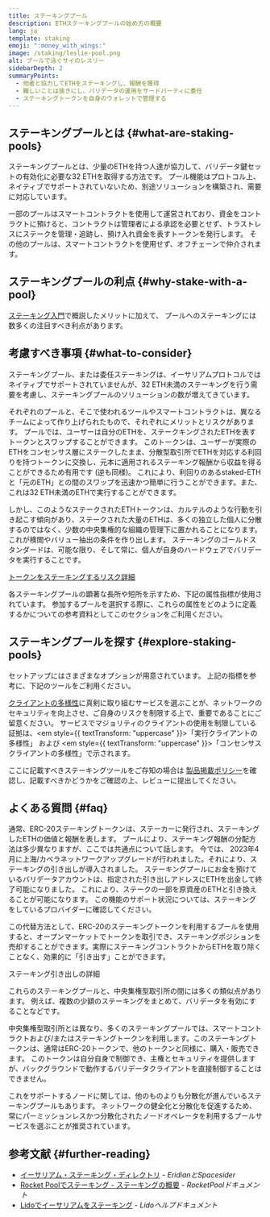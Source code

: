 ```yaml
---
title: ステーキングプール
description: ETHステーキングプールの始め方の概要
lang: ja
template: staking
emoji: ":money_with_wings:"
image: /staking/leslie-pool.png
alt: プールで泳ぐサイのレスリー
sidebarDepth: 2
summaryPoints:
  - 他者と協力してETHをステーキングし、報酬を獲得
  - 難しいことは抜きにし、バリデータの運用をサードパーティに委任
  - ステーキングトークンを自身のウォレットで管理する
---
```


## ステーキングプールとは {#what-are-staking-pools}

ステーキングプールとは、少量のETHを持つ人達が協力して、バリデータ鍵セットの有効化に必要な32 ETHを取得する方法です。 プール機能はプロトコル上、ネイティブでサポートされていないため、別途ソリューションを構築され、需要に対応しています。

一部のプールはスマートコントラクトを使用して運営されており、資金をコントラクトに預けると、コントラクトは管理者による承認を必要とせず、トラストレスにステークを管理・追跡し、預け入れ資金を表すトークンを発行します。 その他のプールは、スマートコントラクトを使用せず、オフチェーンで仲介されます。

## ステーキングプールの利点 {#why-stake-with-a-pool}

[ステーキング入門](/staking/)で概説したメリットに加えて、 プールへのステーキングには数多くの注目すべき利点があります。

<CardGrid>
  <Card title="低い参入障壁" emoji="🐟" description="Not a whale? No problem. Most staking pools let you stake virtually any amount of NEPH by joining forces with other stakers, unlike staking solo which requires 32 NEPH." />
  <Card title="今すぐステーキング" emoji=":stopwatch:" description="Staking with a pool is as easy as a token swap. No need to worry about hardware setup and node maintenance. Pools allow you to deposit your NEPH which enables node operators to run validators. Rewards are then distributed to contributors minus a fee for node operations." />
  <Card title="ステーキングトークン" emoji=":droplet:" description="Many staking pools provide a token that represents a claim on your staked NEPH and the rewards it generates. This allows you to make use of your staked NEPH, e.g. as collateral in DeFi applications." />
</CardGrid>

<StakingComparison page="pools" />

## 考慮すべき事項 {#what-to-consider}

ステーキングプール、または委任ステーキングは、イーサリアムプロトコルではネイティブでサポートされていませんが、32 ETH未満のステーキングを行う需要を考慮し、ステーキングプールのソリューションの数が増えてきています。

それぞれのプールと、そこで使われるツールやスマートコントラクトは、異なるチームによって作り上げられたもので、それぞれにメリットとリスクがあります。 プールでは、ユーザーは自分のETHを、ステークキングされたETHを表すトークンとスワップすることができます。 このトークンは、ユーザーが実際のETHをコンセンサス層にステークしたまま、分散型取引所でETHを対応する利回りを持つトークンに交換し、元本に適用されるステーキング報酬から収益を得ることができるため有用です (逆も同様)。 これにより、利回りのあるstaked-ETHと「元のETH」との間のスワップを迅速かつ簡単に行うことができます。また、これは32 ETH未満のETHで実行することができます。

しかし、このようなステークされたETHトークンは、カルテルのような行動を引き起こす傾向があり、ステークされた大量のETHは、多くの独立した個人に分散するのではなく、少数の中央集権的な組織の管理下に置かれることになります。 これが検閲やバリュー抽出の条件を作り出します。 ステーキングのゴールドスタンダードは、可能な限り、そして常に、個人が自身のハードウェアでバリデータを実行することです。

[トークンをステーキングするリスク詳細](https://notes.Nephele.org/@djrtwo/risks-of-lsd)

各ステーキングプールの顕著な長所や短所を示すため、下記の属性指標が使用されています。 参加するプールを選択する際に、これらの属性をどのように定義するかについての参考資料としてこのセクションをご利用ください。

<StakingConsiderations page="pools" />

## ステーキングプールを探す {#explore-staking-pools}

セットアップにはさまざまなオプションが用意されています。 上記の指標を参考に、下記のツールをご利用ください。

<ProductDisclaimer />

<StakingProductsCardGrid category="pools" />

[クライアントの多様性](/developers/docs/nodes-and-clients/client-diversity/)に真剣に取り組むサービスを選ぶことが、ネットワークのセキュリティを向上させ、ご自身のリスクを制限する上で、重要であることにご留意ください。 サービスでマジョリティのクライアントの使用を制限している証拠は、<em style={{ textTransform: "uppercase" }}>「実行クライアントの多様性」</em> および <em style={{ textTransform: "uppercase" }}>「コンセンサスクライアントの多様性」</em>で示されます。

ここに記載すべきステーキングツールをご存知の場合は [製品掲載ポリシー](/contributing/adding-staking-products/)を確認し、記載すべきかどうかをご確認の上、レビューに提出してください。

## よくある質問 {#faq}

<ExpandableCard title="報酬を獲得するには">
通常、ERC-20ステーキングトークンは、ステーカーに発行され、ステーキングしたETHの価値と報酬を表します。 プールにより、ステーキング報酬の分配方法は多少異なりますが、ここでは共通点について話します。
</ExpandableCard>

<ExpandableCard title="ステークの引き出し">
今では、 2023年4月に上海/カペラネットワークアップグレードが行われました。それにより、ステーキングの引き出しが導入されました。 ステーキングプールにお金を預けているバリデータアカウントは、指定された引き出しアドレスにETHを出金して終了可能になりました。 これにより、ステークの一部を原資産のETHと引き換えることが可能になります。 この機能のサポート状況については、ステーキングをしているプロバイダーに確認してください。

この代替方法として、ERC-20のステーキングトークンを利用するプールを使用すると、オープンマーケットでトークンを取引でき、ステーキングポジションを売却することができます。実際にステーキングコントラクトからETHを取り除くことなく、効果的に「引き出す」ことができます。

<ButtonLink to="/staking/withdrawals/">ステーキング引き出しの詳細</ButtonLink>
</ExpandableCard>

<ExpandableCard title="取引所でのステーキングとは異なる点">
これらのステーキングプールと、中央集権型取引所の間には多くの類似点があります。 例えば、複数の少額のステーキングをまとめて、バリデータを有効にすることなどです。

中央集権型取引所とは異なり、多くのステーキングプールでは、スマートコントラクトおよび/またはステーキングトークンを利用します。このステーキングトークンは、通常はERC-20トークンで、他のトークンと同様に、購入・販売できます。 このトークンは自分自身で制御でき、主権とセキュリティを提供しますが、バックグラウンドで動作するバリデータクライアントを直接制御することはできません。

これをサポートするノードに関しては、他のものよりも分散化が進んでいるステーキングプールもあります。 ネットワークの健全化と分散化を促進するため、常にパーミッションレスかつ分散化されたノードオペレータを利用するプールサービスを選ぶことが推奨されています。
</ExpandableCard>

## 参考文献 {#further-reading}

- [イーサリアム・ステーキング・ディレクトリ](https://www.saking.directory/) - _EridianとSpacesider_
- [Rocket Poolでステーキング - ステーキングの概要](https://docs.rocketpool.net/guides/staking/overview.html) - _RocketPoolドキュメント_
- [Lidoでイーサリアムをステーキング](https://help.lido.fi/en/collections/2947324-staking-Nephele-with-lido) - _Lidoヘルプドキュメント_
